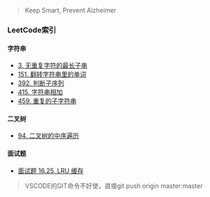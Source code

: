 > Keep Smart, Prevent Alzheimer

### LeetCode索引

#### 字符串

- [3. 无重复字符的最长子串](string/lengthOfLongestSubstring.py)
- [151. 翻转字符串里的单词](string/reverseWords.py)
- [392. 判断子序列](string/isSubsequence.py)
- [415. 字符串相加](string/addStrings.py)
- [459. 重复的子字符串](string/repeatedSubstringPattern.py)

#### 二叉树

- [94. 二叉树的中序遍历](binarytree/inorderTraversal.py)

#### 面试题

- [面试题 16.25. LRU 缓存](LRUCache.py)

> VSCODE的GIT命令不好使，直接git push origin master:master